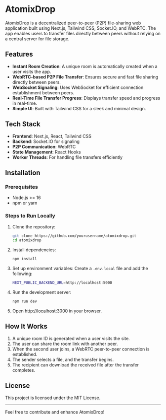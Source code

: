 # AtomixDrop

AtomixDrop is a decentralized peer-to-peer (P2P) file-sharing web application built using Next.js, Tailwind CSS, Socket.IO, and WebRTC. The app enables users to transfer files directly between peers without relying on a central server for file storage.

## Features
- **Instant Room Creation**: A unique room is automatically created when a user visits the app.
- **WebRTC-based P2P File Transfer**: Ensures secure and fast file sharing directly between peers.
- **WebSocket Signaling**: Uses WebSocket for efficient connection establishment between peers.
- **Real-Time File Transfer Progress**: Displays transfer speed and progress in real-time.
- **Simple UI**: Built with Tailwind CSS for a sleek and minimal design.

## Tech Stack
- **Frontend**: Next.js, React, Tailwind CSS
- **Backend**: Socket.IO for signaling
- **P2P Communication**: WebRTC
- **State Management**: React Hooks
- **Worker Threads**: For handling file transfers efficiently

## Installation
### Prerequisites
- Node.js >= 16
- npm or yarn

### Steps to Run Locally
1. Clone the repository:
   ```sh
   git clone https://github.com/yourusername/atomixdrop.git
   cd atomixdrop
   ```
2. Install dependencies:
   ```sh
   npm install
   ```
3. Set up environment variables:
   Create a `.env.local` file and add the following:
   ```sh
   NEXT_PUBLIC_BACKEND_URL=http://localhost:5000
   ```
4. Run the development server:
   ```sh
   npm run dev
   ```
5. Open [http://localhost:3000](http://localhost:3000) in your browser.

## How It Works
1. A unique room ID is generated when a user visits the site.
2. The user can share the room link with another peer.
3. When the second user joins, a WebRTC peer-to-peer connection is established.
4. The sender selects a file, and the transfer begins.
5. The recipient can download the received file after the transfer completes.

## License
This project is licensed under the MIT License.

---

Feel free to contribute and enhance AtomixDrop!


